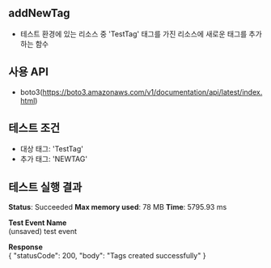 ## addNewTag
- 테스트 환경에 있는 리소스 중 'TestTag' 태그를 가진 리소스에 새로운 태그를 추가하는 함수

## 사용 API
- boto3(https://boto3.amazonaws.com/v1/documentation/api/latest/index.html)

## 테스트 조건
- 대상 태그: 'TestTag'
- 추가 태그: 'NEWTAG'

## 테스트 실행 결과
**Status**: Succeeded 
**Max memory used**: 78 MB 
**Time**: 5795.93 ms

**Test Event Name**   
(unsaved) test event

**Response**   
{
  "statusCode": 200,
  "body": "Tags created successfully"
}
